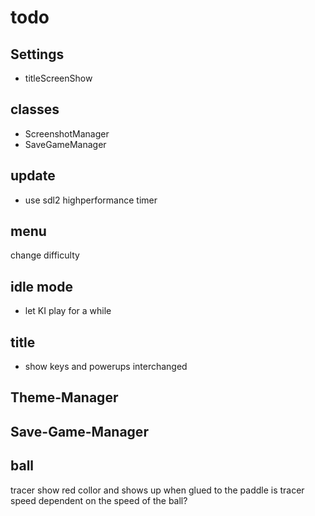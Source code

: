 # todo

## Settings

- titleScreenShow

## classes

- ScreenshotManager
- SaveGameManager

## update

- use sdl2 highperformance timer

## menu

 change difficulty

## idle mode

- let KI play for a while

## title

- show keys and powerups interchanged


## Theme-Manager

## Save-Game-Manager

## ball

tracer show red collor and shows up when glued to the paddle
is tracer speed dependent on the speed of the ball?